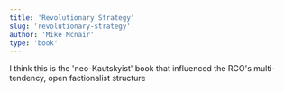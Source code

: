 ```yaml
---
title: 'Revolutionary Strategy'
slug: 'revolutionary-strategy'
author: 'Mike Mcnair'
type: 'book'
---
```


I think this is the 'neo-Kautskyist' book that influenced the RCO's multi-tendency, open factionalist structure